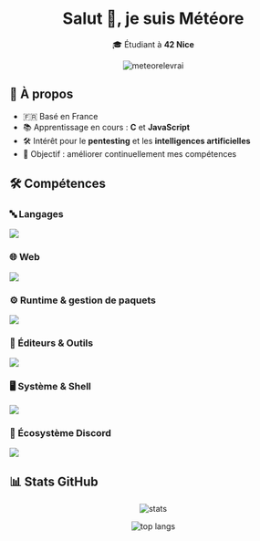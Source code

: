 <h1 align="center">Salut 👋, je suis Météore</h1>
<p align="center">
  🎓 Étudiant à <b>42 Nice</b>
</p>

<p align="center">
  <img src="https://komarev.com/ghpvc/?username=meteorelevrai&label=🚀%20Vues%20du%20profil&color=048B9A&style=for-the-badge" alt="meteorelevrai" />
</p>


## 🌱 À propos
- 🇫🇷 Basé en France
- 📚 Apprentissage en cours : **C** et **JavaScript**
- 🛠️ Intérêt pour le **pentesting** et les **intelligences artificielles**
- 🎯 Objectif : améliorer continuellement mes compétences

## 🛠️ Compétences

### 🔤 Langages
<p>
  <img src="https://skillicons.dev/icons?i=c,javascript,python&perline=8" />
</p>

### 🌐 Web
<p>
  <img src="https://skillicons.dev/icons?i=html,css,react,codepen&perline=8" />
</p>

### ⚙️ Runtime & gestion de paquets
<p>
  <img src="https://skillicons.dev/icons?i=nodejs,npm&perline=8" />
</p>

### 🧰 Éditeurs & Outils
<p>
  <img src="https://skillicons.dev/icons?i=vscode,vim,sublime,github&perline=8" />
</p>

### 🖥️ Système & Shell
<p>
  <img src="https://skillicons.dev/icons?i=linux,windows,bash&perline=8" />
</p>

### 🤖 Écosystème Discord
<p>
  <img src="https://skillicons.dev/icons?i=discord,discordjs&perline=8" />
</p>

## 📊 Stats GitHub
<p align="center">
  <img src="https://github-readme-stats.vercel.app/api?username=meteorelevrai&show_icons=true&theme=transparent" alt="stats" />
</p>
<p align="center">
  <img src="https://github-readme-stats.vercel.app/api/top-langs/?username=meteorelevrai&layout=compact&theme=transparent" alt="top langs" />
</p>
